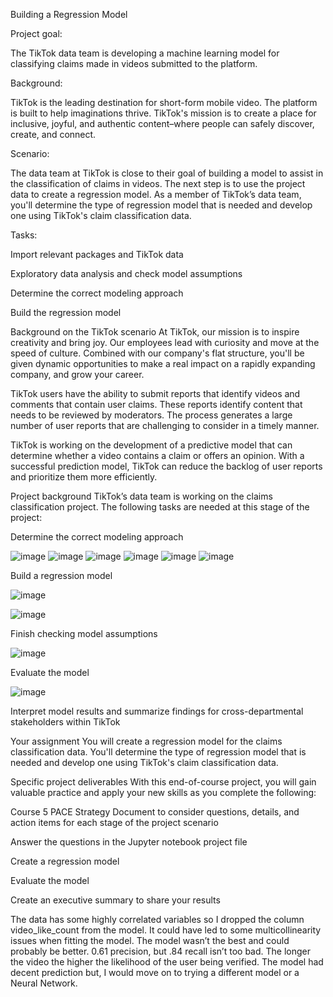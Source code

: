 Building a Regression Model

Project goal:

The TikTok data team is developing a machine learning model for classifying claims made in videos submitted to the platform.

Background:

TikTok is the leading destination for short-form mobile video. The platform is built to help imaginations thrive. TikTok's mission is to create a place for inclusive, joyful, and authentic content–where people can safely discover, create, and connect.

Scenario:

The data team at TikTok is close to their goal of building a model to assist in the classification of claims in videos. The next step is to use the project data to create a regression model. As a member of TikTok’s data team, you'll determine the type of regression model that is needed and develop one using TikTok's claim classification data.

Tasks:

Import relevant packages and TikTok data

Exploratory data analysis and check model assumptions

Determine the correct modeling approach

Build the regression model

Background on the TikTok scenario 
At TikTok, our mission is to inspire creativity and bring joy. Our employees lead with curiosity and move at the speed of culture. Combined with our company's flat structure, you'll be given dynamic opportunities to make a real impact on a rapidly expanding company, and grow your career.

TikTok users have the ability to submit reports that identify videos and comments that contain user claims. These reports identify content that needs to be reviewed by moderators. The process generates a large number of user reports that are challenging to consider in a timely manner. 

TikTok is working on the development of a predictive model that can determine whether a video contains a claim or offers an opinion. With a successful prediction model, TikTok can reduce the backlog of user reports and prioritize them more efficiently.

Project background
TikTok’s data team is working on the claims classification project. The following tasks are needed at this stage of the project:

Determine the correct modeling approach

![image](https://github.com/user-attachments/assets/ff61e876-0302-4a52-82f2-1f3b3ee32a51)
![image](https://github.com/user-attachments/assets/1e54b2cb-46ad-42d6-b178-9c0bea02e3c8)
![image](https://github.com/user-attachments/assets/c79f902f-dc64-4d41-b0c0-41fe4d304312)
![image](https://github.com/user-attachments/assets/f89c0105-dedb-4905-933b-cd9968cff909)
![image](https://github.com/user-attachments/assets/c85f01ef-3221-45ad-8052-e222601473ed)
![image](https://github.com/user-attachments/assets/aa611240-ba82-4e00-960d-a1bdf2052f23)

Build a regression model

![image](https://github.com/user-attachments/assets/dc344a45-9220-4a26-9a55-39aaa92a11a5)


![image](https://github.com/user-attachments/assets/051b8fda-4ead-4a5f-b714-4bd9dac2d3c4)


Finish checking model assumptions

![image](https://github.com/user-attachments/assets/4a4a2764-cbc1-4f19-995d-b30a37e40010)

Evaluate the model


![image](https://github.com/user-attachments/assets/774b53dd-cc8a-4f21-81f7-e8e42c3b8f07)



Interpret model results and summarize findings for cross-departmental stakeholders within TikTok

Your assignment
You will create a regression model for the claims classification data. You'll determine the type of regression model that is needed and develop one using TikTok's claim classification data.

Specific project deliverables
With this end-of-course project, you will gain valuable practice and apply your new skills as you complete the following:

Course 5 PACE Strategy Document to consider questions, details, and action items for each stage of the project scenario

Answer the questions in the Jupyter notebook project file

Create a regression model

Evaluate the model

Create an executive summary to share your results 

 The data has some highly correlated variables so I dropped the column video_like_count from the
 model. It could have led to some multicollinearity issues when fitting the model. The model wasn’t
 the best and could probably be better. 0.61 precision, but .84 recall isn’t too bad.
 The longer the video the higher the likelihood of the user being verified. The model had decent
 prediction but, I would move on to trying a different model or a Neural Network.
